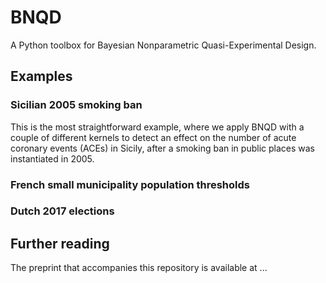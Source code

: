 # BNQD
A Python toolbox for Bayesian Nonparametric Quasi-Experimental Design.

## Examples

### Sicilian 2005 smoking ban

This is the most straightforward example, where we apply BNQD with a couple of different kernels to detect an effect on the number of acute coronary events (ACEs) in Sicily, after a smoking ban in public places was instantiated in 2005. 

### French small municipality population thresholds

### Dutch 2017 elections

## Further reading

The preprint that accompanies this repository is available at ...
